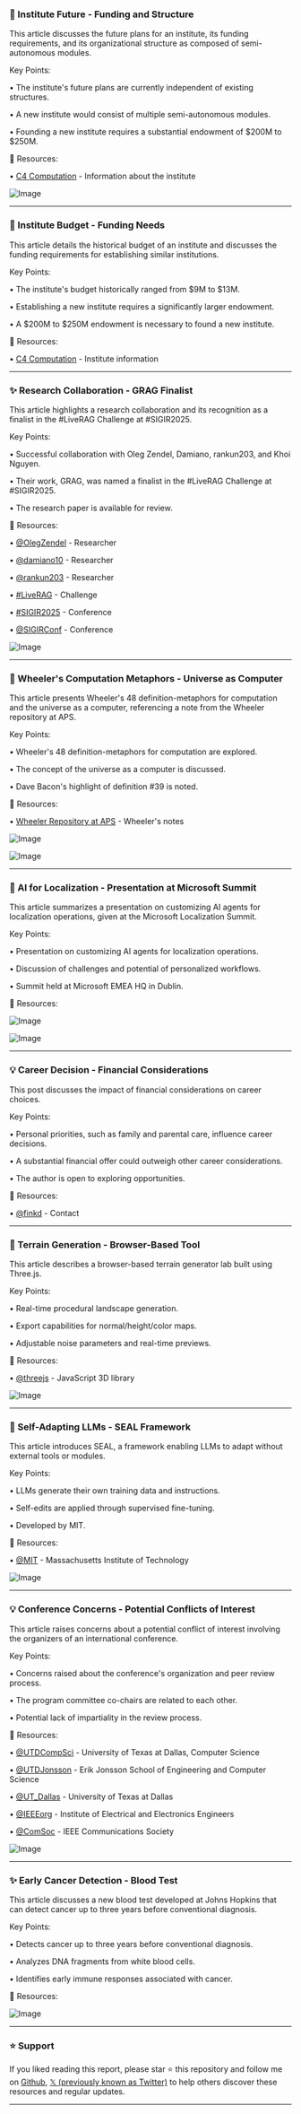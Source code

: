 ### 🤖 Institute Future - Funding and Structure

This article discusses the future plans for an institute, its funding requirements, and its organizational structure as composed of semi-autonomous modules.

Key Points:

• The institute's future plans are currently independent of existing structures.


•  A new institute would consist of multiple semi-autonomous modules.


• Founding a new institute requires a substantial endowment of $200M to $250M.


🔗 Resources:

• [C4 Computation](https://x.com/C4COMPUTATION) - Information about the institute


![Image](https://pbs.twimg.com/media/Gtqhu1taQAIOJ2U?format=jpg&name=small)


---

### 🤖 Institute Budget - Funding Needs

This article details the historical budget of an institute and discusses the funding requirements for establishing similar institutions.

Key Points:

• The institute's budget historically ranged from $9M to $13M.


•  Establishing a new institute requires a significantly larger endowment.


• A $200M to $250M endowment is necessary to found a new institute.


🔗 Resources:

• [C4 Computation](https://x.com/C4COMPUTATION) -  Institute information


---

### ✨ Research Collaboration - GRAG Finalist

This article highlights a research collaboration and its recognition as a finalist in the #LiveRAG Challenge at #SIGIR2025.

Key Points:

• Successful collaboration with Oleg Zendel, Damiano, rankun203, and Khoi Nguyen.


•  Their work, GRAG, was named a finalist in the #LiveRAG Challenge at #SIGIR2025.


• The research paper is available for review.


🔗 Resources:

• [@OlegZendel](https://x.com/OlegZendel) - Researcher


• [@damiano10](https://x.com/damiano10) - Researcher


• [@rankun203](https://x.com/rankun203) - Researcher


• [#LiveRAG](https://x.com/hashtag/LiveRAG?src=hashtag_click) - Challenge


• [#SIGIR2025](https://x.com/hashtag/sigir2025?src=hashtag_click) - Conference


• [@SIGIRConf](https://x.com/SIGIRConf) - Conference


![Image](https://pbs.twimg.com/media/GtthKEKXgAAVncy?format=jpg&name=small)


---

### 🤖 Wheeler's Computation Metaphors - Universe as Computer

This article presents Wheeler's 48 definition-metaphors for computation and the universe as a computer, referencing a note from the Wheeler repository at APS.

Key Points:

•  Wheeler's 48 definition-metaphors for computation are explored.


• The concept of the universe as a computer is discussed.


•  Dave Bacon's highlight of definition #39 is noted.


🔗 Resources:

• [Wheeler Repository at APS](https://diglib.amphilsoc.org/islandora/object/text%3A295874…) - Wheeler's notes


![Image](https://pbs.twimg.com/media/GMMqdSmXsAAuCfr?format=jpg&name=small)


![Image](https://pbs.twimg.com/media/E2fyOrMWEAA148H?format=jpg&name=240x240)


---

### 🤖 AI for Localization - Presentation at Microsoft Summit

This article summarizes a presentation on customizing AI agents for localization operations, given at the Microsoft Localization Summit.

Key Points:

• Presentation on customizing AI agents for localization operations.


•  Discussion of challenges and potential of personalized workflows.


•  Summit held at Microsoft EMEA HQ in Dublin.


🔗 Resources:


![Image](https://pbs.twimg.com/media/GtuFJ-2W4AACO-U?format=jpg&name=small)


![Image](https://pbs.twimg.com/media/GtuFKBlWgAAGqhT?format=jpg&name=small)


---

### 💡 Career Decision - Financial Considerations

This post discusses the impact of financial considerations on career choices.

Key Points:

•  Personal priorities, such as family and parental care, influence career decisions.


• A substantial financial offer could outweigh other career considerations.


•  The author is open to exploring opportunities.


🔗 Resources:

• [@finkd](https://x.com/finkd) - Contact


---

### 🚀 Terrain Generation - Browser-Based Tool

This article describes a browser-based terrain generator lab built using Three.js.

Key Points:

• Real-time procedural landscape generation.


•  Export capabilities for normal/height/color maps.


•  Adjustable noise parameters and real-time previews.


🔗 Resources:

• [@threejs](https://x.com/threejs) - JavaScript 3D library



![Image](https://pbs.twimg.com/amplify_video_thumb/1935067895035293696/img/JDh8r9uvgRmhwh1v.jpg)


---

### 🤖 Self-Adapting LLMs - SEAL Framework

This article introduces SEAL, a framework enabling LLMs to adapt without external tools or modules.

Key Points:

• LLMs generate their own training data and instructions.


•  Self-edits are applied through supervised fine-tuning.


•  Developed by MIT.



🔗 Resources:

• [@MIT](https://x.com/MIT) - Massachusetts Institute of Technology


![Image](https://pbs.twimg.com/media/GtkLVzkbkAA67yo?format=jpg&name=small)


---

### 💡 Conference Concerns - Potential Conflicts of Interest

This article raises concerns about a potential conflict of interest involving the organizers of an international conference.

Key Points:

•  Concerns raised about the conference's organization and peer review process.


• The program committee co-chairs are related to each other.


• Potential lack of impartiality in the review process.


🔗 Resources:

• [@UTDCompSci](https://x.com/UTDCompSci) - University of Texas at Dallas, Computer Science


• [@UTDJonsson](https://x.com/UTDJonsson) - Erik Jonsson School of Engineering and Computer Science


• [@UT_Dallas](https://x.com/UT_Dallas) - University of Texas at Dallas


• [@IEEEorg](https://x.com/IEEEorg) - Institute of Electrical and Electronics Engineers


• [@ComSoc](https://x.com/ComSoc) - IEEE Communications Society


![Image](https://pbs.twimg.com/media/Gto3MewW0AA6cNh?format=jpg&name=900x900)


---

### ✨ Early Cancer Detection - Blood Test

This article discusses a new blood test developed at Johns Hopkins that can detect cancer up to three years before conventional diagnosis.

Key Points:

•  Detects cancer up to three years before conventional diagnosis.


• Analyzes DNA fragments from white blood cells.


• Identifies early immune responses associated with cancer.


🔗 Resources:


![Image](https://pbs.twimg.com/media/GtkJVjxXIAANecR?format=png&name=small)


---

### ⭐️ Support

If you liked reading this report, please star ⭐️ this repository and follow me on [Github](https://github.com/Drix10), [𝕏 (previously known as Twitter)](https://x.com/DRIX_10_) to help others discover these resources and regular updates.

---